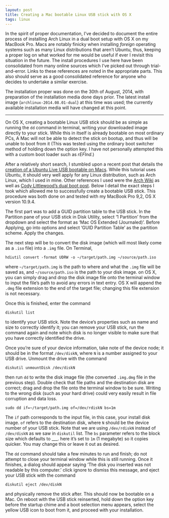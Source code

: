 ```yaml
---
layout: post
title: Creating a Mac bootable Linux USB stick with OS X
tags: linux
---  
```


In the spirit of proper documentation, I’ve decided to document the entire process of installing Arch Linux in a dual boot setup with OS X on my MacBook Pro. Macs are notably finicky when installing _foreign_ operating systems such as many Linux distributions that aren’t Ubuntu, thus, keeping a proper log on what worked for me would be useful if ever I revisit this situation in the future. The install procedures I use here have been consolidated from many online sources which I’ve picked out through trial-and-error. Links to these references are noted in the appropriate parts. This also should serve as a good consolidated reference for anyone who decides to undertake a similar exercise. 

The installation proper was done on the 30th of August, 2014, with preparation of the installation media done days prior. The latest install image (`archlinux-2014.08.01-dual`) at this time was used; the currently available installation media will have changed at this point. 

- - -

On OS X, creating a bootable Linux USB stick should be as simple as running the `dd` command in terminal, writing your downloaded image directly to your stick. While this in itself is already bootable on most ordinary PCs, A Mac will not be able to detect the stick on bootup, and thus will be unable to boot from it (This was tested using the ordinary boot switcher method of holding down the option key. I have not personally attempted this with a custom boot loader such as _rEFInd_.) 
<!--more-->

After a relatively short search, I stumbled upon a recent post that details the [creation of a Ubuntu Live USB bootable on Macs](http://computers.tutsplus.com/tutorials/how-to-create-a-bootable-ubuntu-usb-drive-for-mac-in-os-x--cms-21253). While this tutorial uses Ubuntu, it should very well apply for any Linux distribution, such as Arch Linux, which I used in mine. Other references I used were the [Arch Wiki](https://wiki.archlinux.org/index.php/USB_Flash_Installation_Media#In_Mac_OS_X) as well as [Cody Littlewood’s dual boot post](http://codylittlewood.com/arch-linux-on-macbook-pro-installation/). Below I detail the exact steps I took which allowed me to successfully create a bootable USB stick. This procedure was both done on and tested with my MacBook Pro 9,2, OS X version 10.9.4.

The first part was to add a GUID partition table to the USB stick. In the Partition pane of your USB stick in Disk Utility, select ‘1 Partition’ from the dropdown and select the format as ‘Mac OS Extended (Journaled)’. Before Applying, go into options and select ‘GUID Partition Table’ as the partition scheme. Apply the changes.

The next step will be to convert the disk image (which will most likely come as a `.iso` file) into a `.img` file. On Terminal,

	hdiutil convert -format UDRW -o ~/target/path.img ~/source/path.iso

where `~/target/path.img` is the path to where and what the `.img` file will be saved as, and `~/source/path.iso` is the path to your disk image. on OS X, you can simply drag and drop the disk image file onto the terminal window to input the file’s path to avoid any errors in text entry. OS X will append the `.dmg` file extension to the end of the target file; changing this file extension is not necessary.

Once this is finished, enter the command 

	diskutil list 

to identify your USB stick. Note the device’s properties such as name and size to correctly identify it; you can remove your USB stick, run the command again and note which disk is no longer visible to make sure that you have correctly identified the drive. 

Once you’re sure of your device information, take note of the device node; it should be in the format `/dev/diskN`, where `N` is a number assigned to your USB drive. Unmount the drive with the command

	diskutil unmountDisk /dev/diskN

then run `dd` to write the disk image file (the converted `.img.dmg` file in the previous step). Double check that file paths and the destination disk are correct; drag and drop the file onto the terminal window to be sure. Writing to the wrong disk (such as your hard drive) could very easily result in file corruption and data loss.

	sudo dd if=~/target/path.img of=/dev/rdiskN bs=1m

The `if` path corresponds to the input file, in this case, your install disk image. `of` refers to the destination disk, where `N` should be the device number of your USB stick. Note that we are using `/dev/rdiskN` instead of `/dev/diskN` as we saw in `diskutil` list. The `bs` parameter refers to the block size which defaults to ___. here it’s set to `1m` (1 megabyte) so it copies quicker. You may change this or leave it out as desired.

The `dd` command should take a few minutes to run and finish; do not attempt to close your terminal window while this is still running. Once it finishes, a dialog should appear saying ‘The disk you inserted was not readable by this computer.’ click ignore to dismiss this message, and eject your USB stick with the command

	diskutil eject /dev/diskN

and physically remove the stick after. This should now be bootable on a Mac. On reboot with the USB stick reinserted, hold down the option key before the startup chime and a boot selection menu appears, select the yellow USB icon to boot from it, and proceed with your installation.

